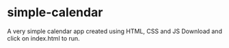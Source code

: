 # simple-calendar
A very simple calendar app created using HTML, CSS and JS
Download and click on index.html to run.

